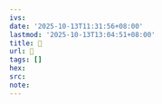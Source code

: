 ```yaml
---
ivs:
date: '2025-10-13T11:31:56+08:00'
lastmod: '2025-10-13T13:04:51+08:00'
title: 󰫈
url: 󰫈
tags: []
hex: 
src:
note:
---
```

